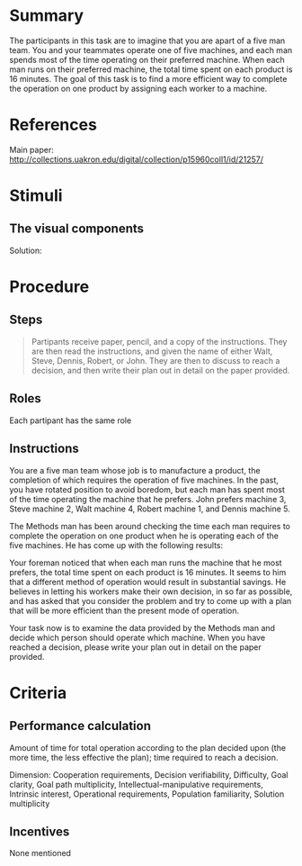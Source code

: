 # Summary
The participants in this task are to imagine that you are apart of a five man team. You and your teammates operate one of five machines, and each man spends most of the time operating on their preferred machine. When each man runs on their preferred machine, the total time spent on each product is 16 minutes. The goal of this task is to find a more efficient way to complete the operation on one product by assigning each worker to a machine.

# References
Main paper: http://collections.uakron.edu/digital/collection/p15960coll1/id/21257/

# Stimuli
## The visual components
Solution:



# Procedure
## Steps
>Partipants receive paper, pencil, and a copy of the instructions.
>They are then read the instructions, and given the name of either Walt, Steve, Dennis, Robert, or John.
>They are then to discuss to reach a decision, and then write their plan out in detail on the paper provided.

## Roles 
Each partipant has the same role

## Instructions
You are a five man team whose job is to manufacture a product, the completion of which requires the operation of five machines. In the past, you have rotated position to avoid boredom, but each man has spent most of the time operating the machine that he prefers. John prefers machine 3, Steve machine 2, Walt machine 4, Robert machine 1, and Dennis machine 5.

The Methods man has been around checking the time each man requires to complete the operation on one product when he is operating each of the five machines. He has come up with the following results:

Your foreman noticed that when each man runs the machine that he most prefers, the total time spent on each product is 16 minutes. It seems to him that a different method of operation would result in substantial savings. He believes in letting his workers make their own decision, in so far as possible, and has asked that you consider the problem and try to come up with a plan that will be more efficient than the present mode of operation.

Your task now is to examine the data provided by the Methods man and decide which person should operate which machine. When you have reached a decision, please write your plan out in detail on the paper provided. 

# Criteria
## Performance calculation
Amount of time for total operation according to the plan decided upon (the more time, the less effective the plan); time required to reach a decision. 

Dimension:
Cooperation requirements, Decision verifiability, Difficulty, Goal clarity, Goal path multiplicity, Intellectual-manipulative requirements, Intrinsic interest, Operational requirements, Population familiarity, Solution multiplicity

## Incentives
None mentioned
